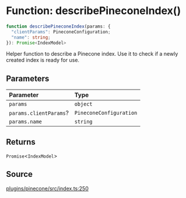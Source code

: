 # Function: describePineconeIndex()

```ts
function describePineconeIndex(params: {
  "clientParams": PineconeConfiguration;
  "name": string;
}): Promise<IndexModel>
```

Helper function to describe a Pinecone index. Use it to check if a newly created index is ready for use.

## Parameters

| Parameter | Type |
| :------ | :------ |
| `params` | `object` |
| `params.clientParams`? | `PineconeConfiguration` |
| `params.name` | `string` |

## Returns

`Promise`\<`IndexModel`\>

## Source

[plugins/pinecone/src/index.ts:250](https://github.com/firebase/genkit/blob/9cb10ef63dd6659f1a31ffd2367b7efa8acc10e5/js/plugins/pinecone/src/index.ts#L250)
